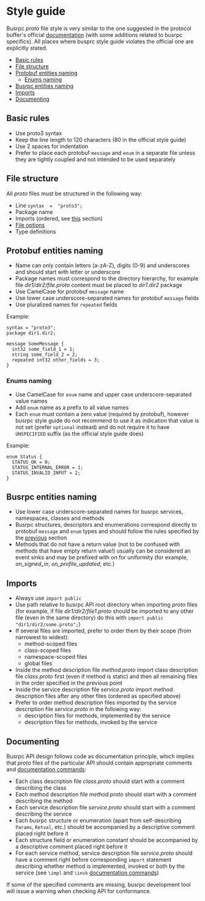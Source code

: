 # Style guide

Busrpc *proto* file style is very similar to the one suggested in the protocol buffer's official [documentation](https://developers.google.com/protocol-buffers/docs/style) (with some additions related to busrpc specifics). All places where busprc style guide violates the official one are explicitly stated.

* [Basic rules](#basic-rules)
* [File structure](#file-structure)
* [Protobuf entities naming](#protobuf-entities-naming)
  * [Enums naming](#enums-naming)
* [Busrpc entities naming](#busrpc-entities-naming)
* [Imports](#imports)
* [Documenting](#documenting)

## Basic rules

* Use proto3 syntax
* Keep the line length to 120 characters (80 in the official style guide)
* Use 2 spaces for indentation
* Prefer to place each protobuf `message` and `enum` in a separate file unless they are tightly coupled and not intended to be used separately

## File structure

All *proto* files must be structured in the following way:
* Line `syntax  =  "proto3";`
* Package name
* Imports (ordered, see [this](#imports) section)
* [File options](https://developers.google.com/protocol-buffers/docs/proto3#options)
* Type definitions

## Protobuf entities naming

* Name can only contain letters (a-zA-Z), digits (0-9) and underscores and should start with letter or underscore
* Package names must correspond to the directory hierarchy, for example file *dir1/dir2/file.proto* content must be placed to *dir1.dir2* package
* Use CamelCase for protobuf `message` name
* Use lower case underscore-separated names for protobuf `message` fields
* Use pluralized names for `repeated` fields

Example:
```
syntax = "proto3";
package dir1.dir2;

message SomeMessage {
  int32 some_field_1 = 1;
  string some_field_2 = 2;
  repeated int32 other_fields = 3;
}
```

### Enums naming

* Use CamelCase for `enum` name and upper case underscore-separated value names
* Add `enum` name as a prefix to all value names
* Each `enum` must contain a zero value (required by protobuf), however busrpc style guide do not recommend to use it as indication that value is not set (prefer `optional` instead) and do not require it to have `UNSPECIFIED` suffix (as the official style guide does)

Example:
```
enum Status {
  STATUS_OK = 0;
  STATUS_INTERNAL_ERROR = 1;
  STATUS_INVALID_INPUT = 2;
}
```

## Busrpc entities naming

* Use lower case underscore-separated names for busrpc services, namespaces, classes and methods
* Busrpc structures, descriptors and enumerations correspond directly to protobuf `message` and `enum` types and should follow the rules specified by the [previous](#protobuf-entities-naming) section
* Methods that do not have a return value (not to be confused with methods that have empty return value!) usually can be considered an event sinks and may be prefixed with *on* for uniformity (for example, *on_signed_in*, *on_profile_updated*, etc.)

## Imports

* Always use `import public` 
* Use path relative to busrpc API root directory when importing *proto* files (for example, if file *dir1/dir2/file1.proto* should be imported to any other file (even in the same directory) do this with `import public "dir1/dir2/some.proto";`)
* If several files are imported, prefer to order them by their scope (from narrowest to widest):
  * method-scoped files
  * class-scoped files
  * namespace-scoped files
  * global files
* Inside the method description file *method.proto* import class description file *class.proto* first (even if method is static) and then all remaining files in the order specified in the previous point
* Inside the service description file *service.proto* import method description files after any other files (ordered as specified above)
* Prefer to order method description files imported by the service description file *service.proto* in the following way:
  * description files for methods, implemented by the service
  * description files for methods, invoked by the service

## Documenting

Busrpc API design follows code as documentation principle, which implies that *proto* files of the particular API should contain appropriate comments and [documentation commands](./busrpc.md#documentation-commands):
* Each class description file *class.proto* should start with a comment describing the class
* Each method description file *method.proto* should start with a comment describing the method
* Each service description file *service.proto* should start with a comment describing the service
* Each busrpc structure or enumeration (apart from self-describing `Params`, `Retval`, etc.) should be accompanied by a descriptive comment placed right before it
* Each structure field or enumeration constant should be accompanied by a descriptive comment placed right before it
* For each service method, service description file *service.proto* should have a comment right before corresponding `import` statement describing whether method is implemented, invoked or both by the service (see `\impl` and `\invk` [documentation commands](./busrpc.md#documentation-commands))

If some of the specified comments are missing, busrpc development tool will issue a warning when checking API for conformance.
